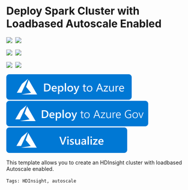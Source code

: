 # Deploy Spark Cluster with Loadbased Autoscale Enabled 

<IMG SRC="https://azurequickstartsservice.blob.core.windows.net/badges/101-hdinsight-autoscale-loadbased/PublicLastTestDate.svg" />&nbsp;
<IMG SRC="https://azurequickstartsservice.blob.core.windows.net/badges/101-hdinsight-autoscale-loadbased/PublicDeployment.svg" />&nbsp;

<IMG SRC="https://azurequickstartsservice.blob.core.windows.net/badges/101-hdinsight-autoscale-loadbased/FairfaxLastTestDate.svg" />&nbsp;
<IMG SRC="https://azurequickstartsservice.blob.core.windows.net/badges/101-hdinsight-autoscale-loadbased/FairfaxDeployment.svg" />&nbsp;

<IMG SRC="https://azurequickstartsservice.blob.core.windows.net/badges/101-hdinsight-autoscale-loadbased/BestPracticeResult.svg" />&nbsp;
<IMG SRC="https://azurequickstartsservice.blob.core.windows.net/badges/101-hdinsight-autoscale-loadbased/CredScanResult.svg" />&nbsp;



[![Deploy To Azure](https://raw.githubusercontent.com/Azure/azure-quickstart-templates/master/1-CONTRIBUTION-GUIDE/images/deploytoazure.svg?sanitize=true)](https://portal.azure.com/#create/Microsoft.Template/uri/https%3A%2F%2Fraw.githubusercontent.com%2FAzure%2Fazure-quickstart-templates%2Fmaster%2F101-hdinsight-autoscale-loadbased%2Fazuredeploy.json)
[![Deploy To Azure US Gov](https://raw.githubusercontent.com/Azure/azure-quickstart-templates/master/1-CONTRIBUTION-GUIDE/images/deploytoazuregov.svg?sanitize=true)](https://portal.azure.com/#create/Microsoft.Template/uri/https%3A%2F%2Fraw.githubusercontent.com%2FAzure%2Fazure-quickstart-templates%2Fmaster%2F101-hdinsight-autoscale-loadbased%2Fazuredeploy.json)
[![Visualize](https://raw.githubusercontent.com/Azure/azure-quickstart-templates/master/1-CONTRIBUTION-GUIDE/images/visualizebutton.svg?sanitize=true)](http://armviz.io/#/?load=https%3A%2F%2Fraw.githubusercontent.com%2FAzure%2Fazure-quickstart-templates%2Fmaster%2F101-hdinsight-autoscale-loadbased%2Fazuredeploy.json)

This template allows you to create an HDInsight cluster with loadbased Autoscale enabled.
  
  `Tags: HDInsight, autoscale`


